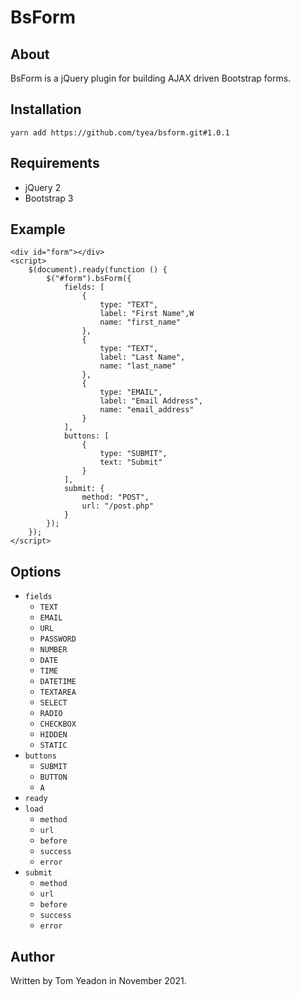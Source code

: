 # BsForm

## About

BsForm is a jQuery plugin for building AJAX driven Bootstrap forms.

## Installation

```
yarn add https://github.com/tyea/bsform.git#1.0.1
```

## Requirements

* jQuery 2
* Bootstrap 3

## Example

```
<div id="form"></div>
<script>
	$(document).ready(function () {
		$("#form").bsForm({
			fields: [
				{
					type: "TEXT",
					label: "First Name",W
					name: "first_name"
				},
				{
					type: "TEXT",
					label: "Last Name",
					name: "last_name"
				},
				{
					type: "EMAIL",
					label: "Email Address",
					name: "email_address"
				}
			],
			buttons: [
				{
					type: "SUBMIT",
					text: "Submit"
				}
			],
			submit: {
				method: "POST",
				url: "/post.php"
			}
		});
	});
</script>
```

## Options

* `fields`
	* `TEXT`
	* `EMAIL`
	* `URL`
	* `PASSWORD`
	* `NUMBER`
	* `DATE`
	* `TIME`
	* `DATETIME`
	* `TEXTAREA`
	* `SELECT`
	* `RADIO`
	* `CHECKBOX`
	* `HIDDEN`
	* `STATIC`
* `buttons`
	* `SUBMIT`
	* `BUTTON`
	* `A`
* `ready`
* `load`
	* `method`
	* `url`
	* `before`
	* `success`
	* `error`
* `submit`
	* `method`
	* `url`
	* `before`
	* `success`
	* `error`

## Author

Written by Tom Yeadon in November 2021.